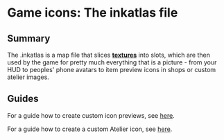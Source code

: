 # Game icons: The inkatlas file

<!-- {% hint style="success" %}
Apart has prepared a reference project with an import-ready inkatlas. You can download it [here](https://mega.nz/file/vUUDEQxS#w66XKJ7acIsnXuJcOBEwPPDcm4GFtSa06MzZccAaX8Y).
{% endhint %} -->

## Summary

The .inkatlas is a map file that slices [**textures**](../textures/) into slots, which are then used by the game for pretty much everything that is a picture - from your HUD to peoples' phone avatars to item preview icons in shops or custom atelier images.&#x20;

## Guides

For a guide how to create custom icon previews, see [here](../../modding-guides/items-equipment/adding-new-items/adding-items-preview-images.md).

For a guide how to create a custom Atelier icon, see [here](../../modding-guides/items-equipment/adding-new-items/adding-items-atelier-integration.md#generating-an-icon).
